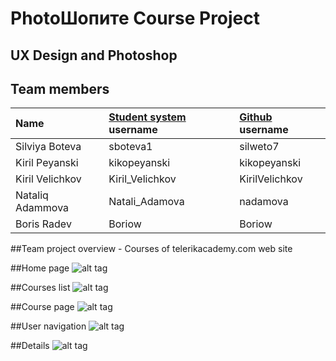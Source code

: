 # PhotoШопите Course Project
## UX Design and Photoshop

## Team members
| Name | [Student system](https://telerikacademy.com) username | [Github](https://github.com) username|
|:----|:-----------------------|:-----------------------------|
| Silviya Boteva        | sboteva1        | silweto7       |
| Kiril Peyanski        | kikopeyanski    | kikopeyanski   |
| Kiril Velichkov       | Kiril_Velichkov | KirilVelichkov |
| Nataliq Adammova      | Natali_Adamova  | nadamova       |
| Boris Radev           | Boriow          | Boriow         |

##Team project overview - Courses of telerikacademy.com web site

##Home page
![alt tag](https://github.com/PhotoVillagers/ux-design-course-project/blob/master/wireFrame/New%20folder/Home%20page.png)

##Courses list
![alt tag](https://github.com/PhotoVillagers/ux-design-course-project/blob/master/wireFrame/New%20folder/Courses_List.png)

##Course page
![alt tag](https://github.com/PhotoVillagers/ux-design-course-project/blob/master/wireFrame/New%20folder/Course_page.png)

##User navigation
![alt tag](https://github.com/PhotoVillagers/ux-design-course-project/blob/master/wireFrame/New%20folder/User%20Navigation%20Expand.png)

##Details
![alt tag](https://github.com/PhotoVillagers/ux-design-course-project/blob/master/wireFrame/New%20folder/Detailed_page.png)
